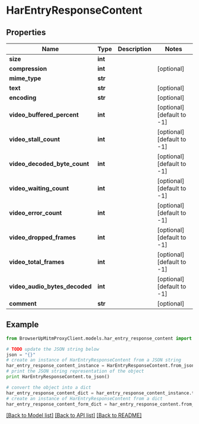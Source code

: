 # HarEntryResponseContent


## Properties
Name | Type | Description | Notes
------------ | ------------- | ------------- | -------------
**size** | **int** |  | 
**compression** | **int** |  | [optional] 
**mime_type** | **str** |  | 
**text** | **str** |  | [optional] 
**encoding** | **str** |  | [optional] 
**video_buffered_percent** | **int** |  | [optional] [default to -1]
**video_stall_count** | **int** |  | [optional] [default to -1]
**video_decoded_byte_count** | **int** |  | [optional] [default to -1]
**video_waiting_count** | **int** |  | [optional] [default to -1]
**video_error_count** | **int** |  | [optional] [default to -1]
**video_dropped_frames** | **int** |  | [optional] [default to -1]
**video_total_frames** | **int** |  | [optional] [default to -1]
**video_audio_bytes_decoded** | **int** |  | [optional] [default to -1]
**comment** | **str** |  | [optional] 

## Example

```python
from BrowserUpMitmProxyClient.models.har_entry_response_content import HarEntryResponseContent

# TODO update the JSON string below
json = "{}"
# create an instance of HarEntryResponseContent from a JSON string
har_entry_response_content_instance = HarEntryResponseContent.from_json(json)
# print the JSON string representation of the object
print HarEntryResponseContent.to_json()

# convert the object into a dict
har_entry_response_content_dict = har_entry_response_content_instance.to_dict()
# create an instance of HarEntryResponseContent from a dict
har_entry_response_content_form_dict = har_entry_response_content.from_dict(har_entry_response_content_dict)
```
[[Back to Model list]](../README.md#documentation-for-models) [[Back to API list]](../README.md#documentation-for-api-endpoints) [[Back to README]](../README.md)


